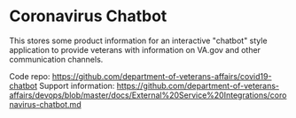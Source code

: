 # Coronavirus Chatbot

This stores some product information for an interactive "chatbot" style application to provide veterans with information on VA.gov and other communication channels.

Code repo: https://github.com/department-of-veterans-affairs/covid19-chatbot
Support information: https://github.com/department-of-veterans-affairs/devops/blob/master/docs/External%20Service%20Integrations/coronavirus-chatbot.md
